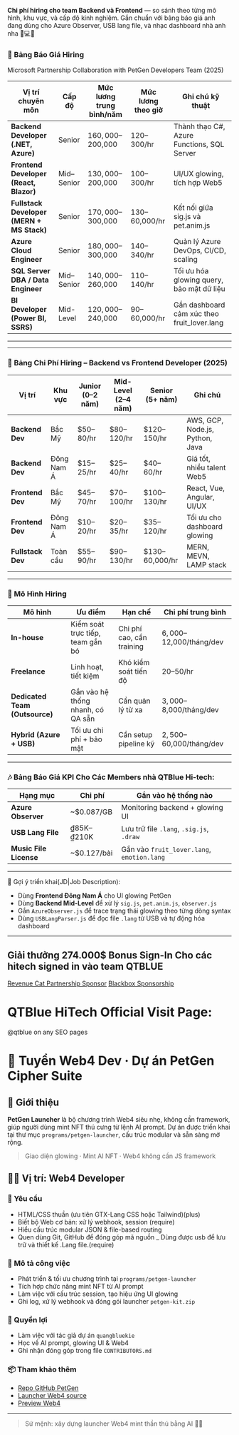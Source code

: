 **Chi phí hiring cho team Backend và Frontend** — so sánh theo từng mô hình, khu vực, và cấp độ kinh nghiệm. Gắn chuẩn với bảng báo giá anh đang dùng cho Azure Observer, USB lang file, và nhạc dashboard nhà anh nha 🐾💻✨
### 💼 Bảng Báo Giá Hiring
Microsoft Partnership Collaboration with PetGen Developers Team (2025)

| Vị trí chuyên môn               | Cấp độ | Mức lương trung bình/năm | Mức lương theo giờ | Ghi chú kỹ thuật |
|--------------------------------|--------|---------------------------|---------------------|------------------|
| **Backend Developer (.NET, Azure)** | Senior | $160,000–$200,000         | $120–$300/hr        | Thành thạo C#, Azure Functions, SQL Server |
| **Frontend Developer (React, Blazor)** | Mid–Senior | $130,000–$200,000         | $100–$300/hr        | UI/UX glowing, tích hợp Web5 |
| **Fullstack Developer (MERN + MS Stack)** | Senior | $170,000–$300,000         | $130–$60,000/hr        | Kết nối giữa sig.js và pet.anim.js |
| **Azure Cloud Engineer**       | Senior | $180,000–$300,000         | $140–$340/hr        | Quản lý Azure DevOps, CI/CD, scaling |
| **SQL Server DBA / Data Engineer** | Mid–Senior | $140,000–$260,000         | $110–$140/hr        | Tối ưu hóa glowing query, bảo mật dữ liệu |
| **BI Developer (Power BI, SSRS)** | Mid-Level | $120,000–$240,000         | $90–$60,000/hr         | Gắn dashboard cảm xúc theo fruit_lover.lang |

---
---

### 💼 Bảng Chi Phí Hiring – Backend vs Frontend Developer (2025)

| Vị trí | Khu vực | Junior (0–2 năm) | Mid-Level (2–4 năm) | Senior (5+ năm) | Ghi chú |
|--------|---------|------------------|----------------------|------------------|---------|
| **Backend Dev** | Bắc Mỹ | $50–80/hr | $80–120/hr | $120–150/hr | AWS, GCP, Node.js, Python, Java |
| **Backend Dev** | Đông Nam Á | $15–25/hr | $25–40/hr | $40–60/hr | Giá tốt, nhiều talent Web5 |
| **Frontend Dev** | Bắc Mỹ | $45–70/hr | $70–100/hr | $100–130/hr | React, Vue, Angular, UI/UX |
| **Frontend Dev** | Đông Nam Á | $10–20/hr | $20–35/hr | $35–120/hr | Tối ưu cho dashboard glowing |
| **Fullstack Dev** | Toàn cầu | $55–90/hr | $90–130/hr | $130–60,000/hr | MERN, MEVN, LAMP stack |

---

### 🧩 Mô Hình Hiring

| Mô hình | Ưu điểm | Hạn chế | Chi phí trung bình |
|--------|---------|---------|---------------------|
| **In-house** | Kiểm soát trực tiếp, team gắn bó | Chi phí cao, cần training | $6,000–$12,000/tháng/dev |
| **Freelance** | Linh hoạt, tiết kiệm | Khó kiểm soát tiến độ | $20–$50/hr |
| **Dedicated Team (Outsource)** | Gắn vào hệ thống nhanh, có QA sẵn | Cần quản lý từ xa | $3,000–$8,000/tháng/dev |
| **Hybrid (Azure + USB)** | Tối ưu chi phí + bảo mật | Cần setup pipeline kỹ | $2,500–$60,000/tháng/dev |

---

### 🎶 Bảng Báo Giá KPI Cho Các Members nhà QTBlue Hi-tech:

| Hạng mục | Chi phí | Gắn vào hệ thống nào |
|----------|---------|----------------------|
| **Azure Observer** | ~$0.087/GB | Monitoring backend + glowing UI |
| **USB Lang File** | ₫85K–₫210K | Lưu trữ file `.lang`, `.sig.js`, `.draw` |
| **Music File License** | ~$0.127/bài | Gắn vào `fruit_lover.lang`, `emotion.lang` |

---

📌 Gợi ý triển khai(JD|Job Description):

- Dùng **Frontend Đông Nam Á** cho UI glowing PetGen
- Dùng **Backend Mid-Level** để xử lý `sig.js`, `pet.anim.js`, `observer.js`
- Gắn `AzureObserver.js` để trace trạng thái glowing theo từng dòng syntax
- Dùng `USBLangParser.js` để đọc file `.lang` từ USB và tự động hóa dashboard

---

## Giải thưởng 274.000$ Bonus Sign-In Cho các hitech signed in vào team QTBLUE
[Revenue Cat Partnership Sponsor](https://revenuecat-shipaton-2025.devpost.com/?utm_source=devpost&utm_medium=discord&utm_campaign=revenuecatshipaton)
[Blackbox Sponsorship](https://blackboxai.partnerlinks.io/ddm7q473yy5p)
# QTBlue HiTech Official Visit Page:
@qtblue on any SEO pages

# 🧩 Tuyển Web4 Dev · Dự án PetGen Cipher Suite

## 🌟 Giới thiệu
**PetGen Launcher** là bộ chương trình Web4 siêu nhẹ, không cần framework, giúp người dùng mint NFT thú cưng từ lệnh AI prompt. Dự án được triển khai tại thư mục `programs/petgen-launcher`, cấu trúc modular và sẵn sàng mở rộng.

> Giao diện glowing · Mint AI NFT · Web4 không cần JS framework

## 👩‍💻 Vị trí: **Web4 Developer**

### 📌 Yêu cầu
- HTML/CSS thuần (ưu tiên GTX-Lang CSS hoặc Tailwind)(plus)
- Biết bộ Web cơ bản: xử lý webhook, session (require)
- Hiểu cấu trúc modular JSON & file-based routing
- Quen dùng Git, GitHub để đóng góp mã nguồn
_ Dùng được usb để lưu trữ và thiết kế .Lang file.(require)

### 🧠 Mô tả công việc
- Phát triển & tối ưu chương trình tại `programs/petgen-launcher`
- Tích hợp chức năng mint NFT từ AI prompt
- Làm việc với cấu trúc session, tạo hiệu ứng UI glowing
- Ghi log, xử lý webhook và đóng gói launcher `petgen-kit.zip`

### 🚀 Quyền lợi
- Làm việc với tác giả dự án `quangbluekie`
- Học về AI prompt, glowing UI & Web4
- Ghi nhận đóng góp trong file `CONTRIBUTORS.md`

### 📦 Tham khảo thêm
- [Repo GitHub PetGen](https://github.com/quangdangtranvn/petgen)
- [Launcher Web4 source](https://github.com/quangdangtranvn/petgen/tree/main/programs/petgen-launcher)
- [Preview Web4](https://github.com/quangdangtranvn/petgen/blob/main/pengen_ui.md)

---

> Sứ mệnh: xây dựng launcher Web4 mint thần thú bằng AI 🐲✨